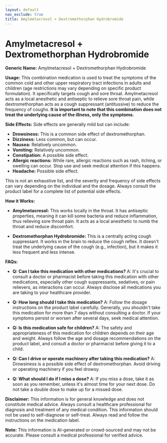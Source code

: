 ```yaml
---
layout: default
nav_exclude: true
title: Amylmetacresol + Dextromethorphan Hydrobromide
---
```


# Amylmetacresol + Dextromethorphan Hydrobromide

**Generic Name:** Amylmetacresol + Dextromethorphan Hydrobromide

**Usage:** This combination medication is used to treat the symptoms of the common cold and other upper respiratory tract infections in adults and children (age restrictions may vary depending on specific product formulation).  It specifically targets cough and sore throat. Amylmetacresol acts as a local anesthetic and antiseptic to relieve sore throat pain, while dextromethorphan acts as a cough suppressant (antitussive) to reduce the frequency of coughs.  **It is important to note that this combination does not treat the underlying cause of the illness, only the symptoms.**

**Side Effects:**  Side effects are generally mild but can include:

* **Drowsiness:** This is a common side effect of dextromethorphan.
* **Dizziness:**  Less common, but can occur.
* **Nausea:**  Relatively uncommon.
* **Vomiting:**  Relatively uncommon.
* **Constipation:**  A possible side effect.
* **Allergic reactions:**  While rare, allergic reactions such as rash, itching, or swelling can occur.  Stop use and seek medical attention if this happens.
* **Headache:**  Possible side effect.

This is not an exhaustive list, and the severity and frequency of side effects can vary depending on the individual and the dosage.  Always consult the product label for a complete list of potential side effects.

**How it Works:**

* **Amylmetacresol:** This works locally in the throat. It has antiseptic properties, meaning it can kill some bacteria and reduce inflammation, thus relieving sore throat pain. It acts as a local anesthetic to numb the throat and reduce discomfort.

* **Dextromethorphan Hydrobromide:** This is a centrally acting cough suppressant.  It works in the brain to reduce the cough reflex.  It doesn't treat the underlying cause of the cough (e.g., infection), but it makes it less frequent and less intense.

**FAQs:**

* **Q: Can I take this medication with other medications?** A:  It's crucial to consult a doctor or pharmacist before taking this medication with other medications, especially other cough suppressants, sedatives, or pain relievers, as interactions can occur.  Always disclose all medications you are taking to your healthcare provider.

* **Q: How long should I take this medication?** A:  Follow the dosage instructions on the product label carefully. Generally, you shouldn't take this medication for more than 7 days without consulting a doctor.  If your symptoms persist or worsen after several days, seek medical attention.

* **Q: Is this medication safe for children?** A:  The safety and appropriateness of this medication for children depends on their age and weight.  Always follow the age and dosage recommendations on the product label, and consult a doctor or pharmacist before giving it to a child.

* **Q: Can I drive or operate machinery after taking this medication?** A:  Drowsiness is a possible side effect of dextromethorphan. Avoid driving or operating machinery if you feel drowsy.

* **Q: What should I do if I miss a dose?** A:  If you miss a dose, take it as soon as you remember, unless it's almost time for your next dose. Do not take a double dose to make up for a missed dose.

**Disclaimer:** This information is for general knowledge and does not constitute medical advice. Always consult a healthcare professional for diagnosis and treatment of any medical condition.  This information should not be used to self-diagnose or self-treat.  Always read and follow the instructions on the medication label.


**Note:** This information is AI-generated or crowd-sourced and may not be accurate. Please consult a medical professional for verified advice.